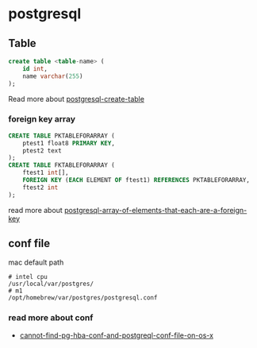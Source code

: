 # postgresql

## Table

```sql
create table <table-name> (
    id int,
    name varchar(255)
);
```

Read more about [postgresql-create-table](https://www.postgresqltutorial.com/postgresql-tutorial/postgresql-create-table/)

### foreign key array

```sql
CREATE TABLE PKTABLEFORARRAY (
    ptest1 float8 PRIMARY KEY,
    ptest2 text
);
CREATE TABLE FKTABLEFORARRAY (
    ftest1 int[],
    FOREIGN KEY (EACH ELEMENT OF ftest1) REFERENCES PKTABLEFORARRAY,
    ftest2 int
);
```

read more about [postgresql-array-of-elements-that-each-are-a-foreign-key](https://stackoverflow.com/questions/41054507/postgresql-array-of-elements-that-each-are-a-foreign-key)

## conf file

mac default path

```shell
# intel cpu
/usr/local/var/postgres/
# m1
/opt/homebrew/var/postgres/postgresql.conf
```

### read more about conf

- [cannot-find-pg-hba-conf-and-postgreql-conf-file-on-os-x](https://stackoverflow.com/questions/33015471/cannot-find-pg-hba-conf-and-postgreql-conf-file-on-os-x)
